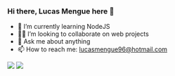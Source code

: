 ### Hi there, Lucas Mengue here 👋

- 🌱 I’m currently learning NodeJS
- 👨‍💻 I’m looking to collaborate on web projects
- 💬 Ask me about anything
- 📫 How to reach me: lucasmengue96@hotmail.com

<img src="https://github-readme-stats.vercel.app/api?username=LucasMengue&hide=issues"> <img src="https://github-readme-stats.vercel.app/api/top-langs/?username=LucasMengue&layout=compact">
